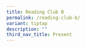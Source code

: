```yaml
---
title: Reading Club B
permalink: /reading-club-b/
variant: tiptap
description: ""
third_nav_title: Present
---
```

